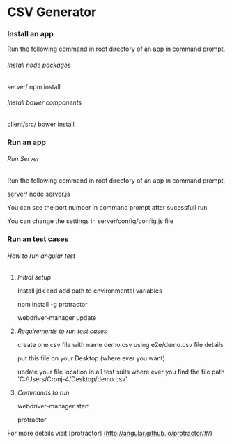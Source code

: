 CSV Generator
========================

### Install an app

Run the following command in root directory of an app in command prompt.

###### *Install node packages*

server/ npm install

###### *Install bower components*

client/src/ bower install

### Run an app

###### *Run Server*

Run the following command in root directory of an app in command prompt.

server/ node server.js

You can see the port number in command prompt after sucessfull run

You can change the settings in server/config/config.js file

### Run an test cases
###### *How to run angular test*

1. *Initial setup*

    Install jdk and add path to environmental variables

    npm install -g protractor

    webdriver-manager update
    
2. *Requirements to run test cases*
 
    create one csv file with name demo.csv using e2e/demo.csv file details

    put this file on your Desktop (where ever you want)
    
    update your file location in all test suits where ever you find the file path 'C:/Users/Cronj-4/Desktop/demo.csv'
    
3. *Commands to run*

    webdriver-manager start

    protractor

For more details visit [protractor] (http://angular.github.io/protractor/#/)

